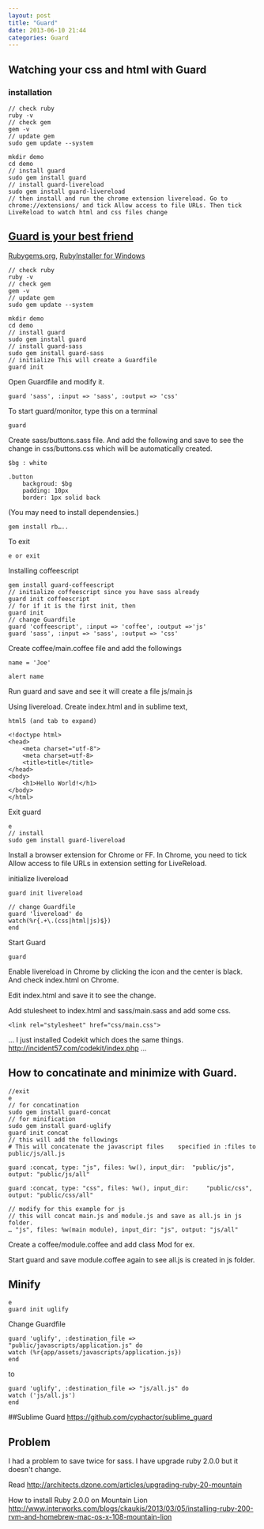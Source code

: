 ```yaml
---
layout: post
title: "Guard"
date: 2013-06-10 21:44
categories: Guard
---
```



## Watching your css and html with Guard

### installation


	// check ruby
	ruby -v
	// check gem
	gem -v
	// update gem
	sudo gem update --system
	
	mkdir demo
	cd demo
	// install guard
	sudo gem install guard
	// install guard-livereload
	sudo gem install guard-livereload
    // then install and run the chrome extension livereload. Go to chrome://extensions/ and tick Allow access to file URLs. Then tick LiveReload to watch html and css files change 
	



## [Guard is your best friend]

[Guard is your best friend]:http://net.tutsplus.com/tutorials/tools-and-tips/guard-is-your-best-friend/

[Rubygems.org], [RubyInstaller for Windows]

[Rubygems.org]:www.rubygems.org
[RubyInstaller for Windows]: www.rubyinstaller.org

	// check ruby
	ruby -v
	// check gem
	gem -v
	// update gem
	sudo gem update --system
	
	mkdir demo
	cd demo
	// install guard
	sudo gem install guard
	// install guard-sass
	sudo gem install guard-sass
	// initialize This will create a Guardfile
	guard init
	
Open Guardfile and modify it.
 
 	guard 'sass', :input => 'sass', :output => 'css'
 	
To start guard/monitor, type this on a terminal
	
	guard
	
Create sass/buttons.sass file. And add the following and save to see the change in css/buttons.css which will be automatically created. 

	$bg : white

	.button 
		backgroud: $bg
		padding: 10px
		border: 1px solid back 

(You may need to install dependensies.)

	gem install rb…..
	
To exit

	e or exit
	
Installing coffeescript

	gem install guard-coffeescript
	// initialize coffeescript since you have sass already
	guard init coffeescript
	// for if it is the first init, then
	guard init
	// change Guardfile
	guard 'coffeescript', :input => 'coffee', :output =>'js'
	guard 'sass', :input => 'sass', :output => 'css'
	
Create coffee/main.coffee file and add the followings

	name = 'Joe'

	alert name

Run guard and save and see it will create a file js/main.js

Using livereload. Create index.html and in sublime text,

	html5 (and tab to expand)
	
	<!doctype html>
    <head>
        <meta charset="utf-8">
        <meta charset=utf-8>
        <title>title</title>
    </head>
    <body>
        <h1>Hello World!</h1>
    </body>
	</html>
	
Exit guard

	e
	// install 
	sudo gem install guard-livereload
	
Install a browser extension for Chrome or FF. In Chrome, you need to tick Allow access to file URLs in extension setting for LiveReload.

initialize livereload

	guard init livereload
	
	// change Guardfile 
	guard 'livereload' do
  	watch(%r{.+\.(css|html|js)$})
	end

Start Guard

	guard

Enable livereload in Chrome by clicking the icon and the center is black. And check index.html on Chrome.

Edit index.html and save it to see the change.

Add stulesheet to index.html and sass/main.sass and add some css.


	<link rel="stylesheet" href="css/main.css">

...
I just installed Codekit which does the same things. <http://incident57.com/codekit/index.php>
…

## How to concatinate and minimize with Guard.

	//exit
	e
	// for concatination
	sudo gem install guard-concat
	// for minification
	sudo gem install guard-uglify
	guard init concat
	// this will add the followings
	# This will concatenate the javascript files 	specified in :files to public/js/all.js
	
	guard :concat, type: "js", files: %w(), input_dir: 	"public/js", output: "public/js/all"

	guard :concat, type: "css", files: %w(), input_dir: 	"public/css", output: "public/css/all"
	
	// modify for this example for js
	// this will concat main.js and module.js and save as all.js in js folder.
	… "js", files: %w(main module), input_dir: "js", output: "js/all"
	
Create a coffee/module.coffee and add class Mod for ex.

Start guard and save module.coffee again to see all.js is created in js folder.

## Minify

	e
	guard init uglify
	
Change Guardfile

	guard 'uglify', :destination_file => "public/javascripts/application.js" do
  	watch (%r{app/assets/javascripts/application.js})
	end

to

	guard 'uglify', :destination_file => "js/all.js" do
  	watch ('js/all.js')
	end
	
##Sublime Guard
<https://github.com/cyphactor/sublime_guard>
	
## Problem
I had a problem to save twice for sass. I have upgrade ruby 2.0.0 but it doesn't change.

Read <http://architects.dzone.com/articles/upgrading-ruby-20-mountain>

How to install Ruby 2.0.0 on Mountain Lion
<http://www.interworks.com/blogs/ckaukis/2013/03/05/installing-ruby-200-rvm-and-homebrew-mac-os-x-108-mountain-lion>


	



	

	

	

	

